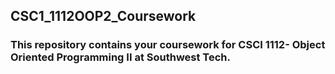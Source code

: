 ## CSC1_1112OOP2_Coursework
### This repository contains your coursework for CSCI 1112- Object Oriented Programming II at Southwest Tech.

